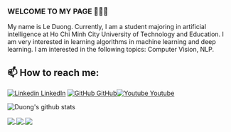 ### WELCOME TO MY PAGE 👋👋👋

My name is Le Duong. Currently, I am a student majoring in artificial intelligence at Ho Chi Minh City University of Technology and Education. I am very interested in learning algorithms in machine learning and deep learning. I am interested in the following topics: Computer Vision, NLP.<br>
## 📫 How to reach me: 

[![Linkedin](https://i.stack.imgur.com/gVE0j.png) LinkedIn](https://www.linkedin.com/in/le-duong-04080a2a1) [![GitHub](https://i.stack.imgur.com/tskMh.png) GitHub](https://www.github.com/LeDuong2408)[![Youtube](https://github.com/uvipen/introduction/blob/main/Youtube.png) Youtube](https://www.youtube.com/channel/UCm7uUmE3tZnO-M5H7MVC1ng)



![Duong's github stats](https://github-readme-stats-git-masterrstaa-rickstaa.vercel.app/api?username=LeDuong2408&show_icons=true&theme=tokyonight&hide=contribs,prs,issues)

<a href="https://github.com/LeDuong2408/Image-Processing">
  <!-- Change the `github-readme-stats.anuraghazra1.vercel.app` to `github-readme-stats.vercel.app`  -->
  <img align="center" src="https://github-readme-stats.anuraghazra1.vercel.app/api/pin/?username=LeDuong2408&repo=Image-Processing&theme=radical" />
</a>    
<a href="https://github.com/LeDuong2408/CTDL">
  <!-- Change the `github-readme-stats.anuraghazra1.vercel.app` to `github-readme-stats.vercel.app`  -->
  <img align="center" src="https://github-readme-stats.anuraghazra1.vercel.app/api/pin/?username=LeDuong2408&repo=CTDL&theme=radical" />
</a>    
<a href="https://github.com/LeDuong2408/ALOHCMUTE">
  <!-- Change the `github-readme-stats.anuraghazra1.vercel.app` to `github-readme-stats.vercel.app`  -->
  <img align="center" src="https://github-readme-stats.anuraghazra1.vercel.app/api/pin/?username=LeDuong2408&repo=ALOHCMUTE&theme=radical" />
</a>   

